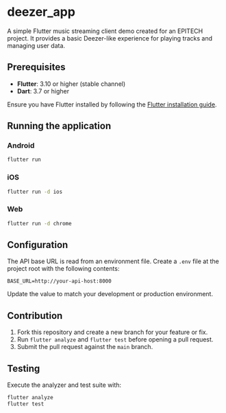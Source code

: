# deezer_app

A simple Flutter music streaming client demo created for an EPITECH project. It provides a basic Deezer-like experience for playing tracks and managing user data.

## Prerequisites

- **Flutter**: 3.10 or higher (stable channel)
- **Dart**: 3.7 or higher

Ensure you have Flutter installed by following the [Flutter installation guide](https://docs.flutter.dev/get-started/install).

## Running the application

### Android
```sh
flutter run
```

### iOS
```sh
flutter run -d ios
```

### Web
```sh
flutter run -d chrome
```

## Configuration

The API base URL is read from an environment file. Create a `.env` file at the project root with the following contents:

```env
BASE_URL=http://your-api-host:8000
```

Update the value to match your development or production environment.

## Contribution

1. Fork this repository and create a new branch for your feature or fix.
2. Run `flutter analyze` and `flutter test` before opening a pull request.
3. Submit the pull request against the `main` branch.

## Testing

Execute the analyzer and test suite with:

```sh
flutter analyze
flutter test
```
